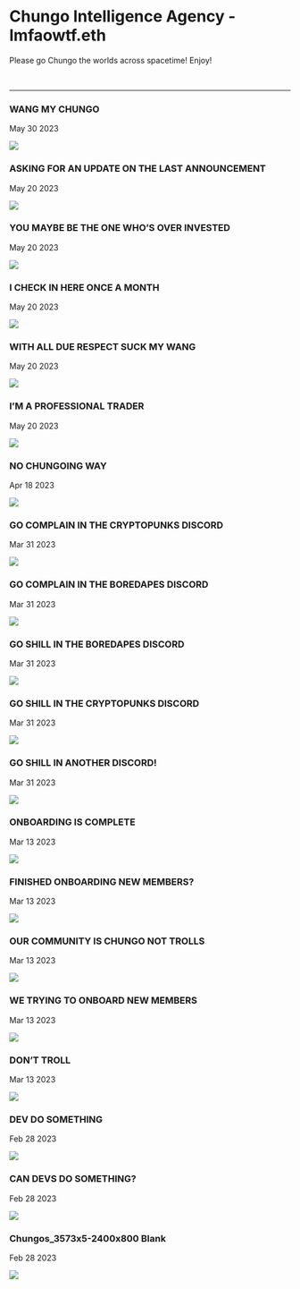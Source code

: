 # Chungo Intelligence Agency - lmfaowtf.eth

Please go Chungo the worlds across spacetime! Enjoy!

<br />

---

### WANG MY CHUNGO

May 30 2023

<kbd><img src="lmfaowtf/wangmychungo.png" /></kbd>

### ASKING FOR AN UPDATE ON THE LAST ANNOUNCEMENT

May 20 2023

<kbd><img src="lmfaowtf/askingforanupdateonthelastannouncement.png" /></kbd>

### YOU MAYBE BE THE ONE WHO’S OVER INVESTED

May 20 2023

<kbd><img src="lmfaowtf/youmaybebetheonewhosoverinvested.png" /></kbd>

### I CHECK IN HERE ONCE A MONTH

May 20 2023

<kbd><img src="lmfaowtf/icheckinhereonceamonth.png" /></kbd>

### WITH ALL DUE RESPECT SUCK MY WANG

May 20 2023

<kbd><img src="lmfaowtf/withallduerespectsuckmywang.png" /></kbd>

### I’M A PROFESSIONAL TRADER

May 20 2023

<kbd><img src="lmfaowtf/imaprofessionaltrader.png" /></kbd>

### NO CHUNGOING WAY

Apr 18 2023

<kbd><img src="lmfaowtf/nochungoingway.png" /></kbd>

### GO COMPLAIN IN THE CRYPTOPUNKS DISCORD

Mar 31 2023

<kbd><img src="lmfaowtf/gocomplaininthecryptopunksdiscord.png" /></kbd>

### GO COMPLAIN IN THE BOREDAPES DISCORD

Mar 31 2023

<kbd><img src="lmfaowtf/gocomplainintheboredapesdiscord.png" /></kbd>

### GO SHILL IN THE BOREDAPES DISCORD

Mar 31 2023

<kbd><img src="lmfaowtf/goshillintheboredapesdiscord.png" /></kbd>

### GO SHILL IN THE CRYPTOPUNKS DISCORD

Mar 31 2023

<kbd><img src="lmfaowtf/goshillinthecryptopunksdiscord.png" /></kbd>

### GO SHILL IN ANOTHER DISCORD!

Mar 31 2023

<kbd><img src="lmfaowtf/goshillinanotherdiscord.png" /></kbd>


### ONBOARDING IS COMPLETE

Mar 13 2023

<kbd><img src="lmfaowtf/onboardingiscomplete.png" /></kbd>

### FINISHED ONBOARDING NEW MEMBERS?

Mar 13 2023

<kbd><img src="lmfaowtf/finishedonboardingnewmembers.png" /></kbd>

### OUR COMMUNITY IS CHUNGO NOT TROLLS

Mar 13 2023

<kbd><img src="lmfaowtf/ourcommunityischungonottrolls.png" /></kbd>

### WE TRYING TO ONBOARD NEW MEMBERS

Mar 13 2023

<kbd><img src="lmfaowtf/wetryingtoonboardnewmembers.png" /></kbd>

### DON’T TROLL

Mar 13 2023

<kbd><img src="lmfaowtf/donttroll.png" /></kbd>

### DEV DO SOMETHING

Feb 28 2023

<kbd><img src="lmfaowtf/devdosomething.png" /></kbd>

### CAN DEVS DO SOMETHING?

Feb 28 2023

<kbd><img src="lmfaowtf/candevsdosomething.png" /></kbd>

### Chungos_3573x5-2400x800 Blank

Feb 28 2023

<kbd><img src="lmfaowtf/Chungos_3573x5-2400x800.png" /></kbd>
